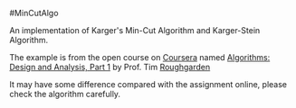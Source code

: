 #MinCutAlgo


An implementation of Karger's Min-Cut Algorithm and Karger-Stein Algorithm.

The example is from the open course on [Coursera](https://www.coursera.org/) named [Algorithms: Design and Analysis, Part 1](https://www.coursera.org/course/algo) by Prof. Tim [Roughgarden](https://www.coursera.org/instructor/~214)

It may have some difference compared with the assignment online, please check the algorithm carefully.